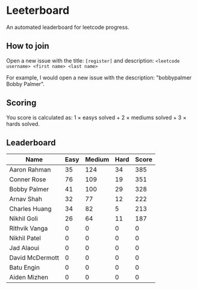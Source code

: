 # Leeterboard

An automated leaderboard for leetcode progress.

## How to join

Open a new issue with the title: `[register]` and description:
`<leetcode username> <first name> <last name>`

For example, I would open a new issue with the description: "bobbypalmer Bobby Palmer".

## Scoring

You score is calculated as:
1 $\times$ easys solved + 2 $\times$ mediums solved + 3 $\times$ hards solved.

## Leaderboard
| Name | Easy | Medium | Hard | Score |
| --- | --- | --- | --- | --- |
| Aaron Rahman | 35 | 124 | 34 | 385 |
| Conner Rose | 76 | 109 | 19 | 351 |
| Bobby Palmer | 41 | 100 | 29 | 328 |
| Arnav Shah | 32 | 77 | 12 | 222 |
| Charles Huang | 34 | 82 | 5 | 213 |
| Nikhil Goli | 26 | 64 | 11 | 187 |
| Rithvik Vanga | 0 | 0 | 0 | 0 |
| Nikhil Patel | 0 | 0 | 0 | 0 |
| Jad Alaoui | 0 | 0 | 0 | 0 |
| David McDermott | 0 | 0 | 0 | 0 |
| Batu Engin | 0 | 0 | 0 | 0 |
| Aiden Mizhen | 0 | 0 | 0 | 0 |
